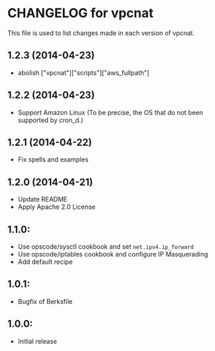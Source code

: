 # CHANGELOG for vpcnat

This file is used to list changes made in each version of vpcnat.

## 1.2.3 (2014-04-23)

* abolish ["vpcnat"]["scripts"]["aws_fullpath"]

## 1.2.2 (2014-04-23)

* Support Amazon Linux (To be precise, the OS that do not been supported by cron_d.)

## 1.2.1 (2014-04-22)

* Fix spells and examples


## 1.2.0 (2014-04-21)

* Update README
* Apply Apache 2.0 License

## 1.1.0:

* Use opscode/sysctl cookbook and set ``net.ipv4.ip_forward``
* Use opscode/iptables cookbook and configure IP Masquerading
* Add default recipe

## 1.0.1:

* Bugfix of Berksfile


## 1.0.0:

* Initial release
